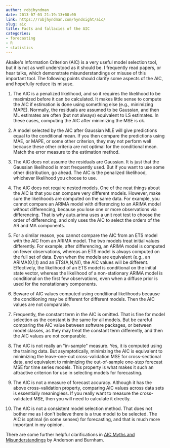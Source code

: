 ```yaml
---
author: robjhyndman
date: 2013-07-03 21:19:13+00:00
link: https://robjhyndman.com/hyndsight/aic/
slug: aic
title: Facts and fallacies of the AIC
categories:
- forecasting
- R
- statistics
---
```


Akaike's Information Criterion (AIC) is a very useful model selection tool, but it is not as well understood as it should be. I frequently read papers, or hear talks, which demonstrate misunderstandings or misuse of this important tool. The following points should clarify some aspects of the AIC, and hopefully reduce its misuse.<!-- more -->




    
  1. The AIC is a penalized likelihood, and so it requires the likelihood to be maximized before it can be calculated. It makes little sense to compute the AIC if estimation is done using something else (e.g., minimizing MAPE). Normally, the residuals are assumed to be Gaussian, and then ML estimates are often (but not always) equivalent to LS estimates. In these cases, computing the AIC after minimizing the MSE is ok.

    
  2. A model selected by the AIC after Gaussian MLE will give predictions equal to the conditional mean. If you then compare the predictions using MAE, or MAPE, or some other criterion, they may not perform well because these other criteria are not optimal for the conditional mean. Match the error measure to the estimation method.

    
  3. The AIC does not assume the residuals are Gaussian. It is just that the Gaussian likelihood is most frequently used. But if you want to use some other distribution, go ahead. The AIC is the penalized likelihood, whichever likelihood you choose to use.

    
  4. The AIC does not require nested models. One of the neat things about the AIC is that you can compare very different models. However, make sure the likelihoods are computed on the same data. For example, you cannot compare an ARIMA model with differencing to an ARIMA model without differencing, because you lose one or more observations via differencing. That is why auto.arima uses a unit root test to choose the order of differencing, and only uses the AIC to select the orders of the AR and MA components.

    
  5. For a similar reason, you cannot compare the AIC from an ETS model with the AIC from an ARIMA model. The two models treat initial values differently. For example, after differencing, an ARIMA model is computed on fewer observations, whereas an ETS model is always computed on the full set of data. Even when the models are equivalent (e.g., an ARIMA(0,1,1) and an ETS(A,N,N)), the AIC values will be different. Effectively, the likelihood of an ETS model is conditional on the initial state vector, whereas the likelihood of a non-stationary ARIMA model is conditional on the first few observations, even when a diffuse prior is used for the nonstationary components.

    
  6. Beware of AIC values computed using conditional likelihoods because the conditioning may be different for different models. Then the AIC values are not comparable.

    
  7. Frequently, the constant term in the AIC is omitted. That is fine for model selection as the constant is the same for all models. But be careful comparing the AIC value between software packages, or between model classes, as they may treat the constant term differently, and then the AIC values are not comparable.

    
  8. The AIC is not really an "in-sample" measure. Yes, it is computed using the training data. But asymptotically, minimizing the AIC is equivalent to minimizing the leave-one-out cross-validation MSE for cross-sectional data, and equivalent to minimizing the out-of-sample one-step forecast MSE for time series models. This property is what makes it such an attractive criterion for use in selecting models for forecasting.

    
  9. The AIC is not a measure of forecast accuracy. Although it has the above cross-validation property, comparing AIC values across data sets is essentially meaningless. If you really want to measure the cross-validated MSE, then you will need to calculate it directly.

    
  10. The AIC is not a consistent model selection method. That does not bother me as I don't believe there is a true model to be selected. The AIC is optimal (in some senses) for forecasting, and that is much more important in my opinion.



There are some further helpful clarifications in [AIC Myths and Misunderstandings](http://www.colostate.edu/depts/coopunit/pdfs/AIC%20Myths%20and%20Misunderstandings.pdf) by Anderson and Burnham.
